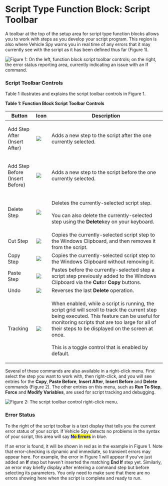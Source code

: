 # Script Type Function Block: Script Toolbar

A toolbar at the top of the setup area for script type function blocks allows you to work with steps as you develop your script program. This region is also where Vehicle Spy warns you in real time of any errors that it may currently see with the script as it has been defined thus far (Figure 1).

![Figure 1: On the left, function block script toolbar controls; on the right, the error status reporting area, currently indicating an issue with an If command.](../../../../.gitbook/assets/script\_toolbar.gif)

### Script Toolbar Controls

Table 1 illustrates and explains the script toolbar controls in Figure 1.

**Table 1: Function Block Script Toolbar Controls**



| Button                                    | Icon                                                                                          | Description                                                                                                                                                                                                                                                                                                          |
| ----------------------------------------- | --------------------------------------------------------------------------------------------- | -------------------------------------------------------------------------------------------------------------------------------------------------------------------------------------------------------------------------------------------------------------------------------------------------------------------- |
| <p>Add Step After<br>(Insert After)</p>   | ![](https://cdn.intrepidcs.net/support/VehicleSpy/assets/script\_toolbar\_insert\_after.gif)  | Adds a new step to the script after the one currently selected.                                                                                                                                                                                                                                                      |
| <p>Add Step Before<br>(Insert Before)</p> | ![](https://cdn.intrepidcs.net/support/VehicleSpy/assets/script\_toolbar\_insert\_before.gif) | Adds a new step to the script before the one currently selected.                                                                                                                                                                                                                                                     |
| Delete Step                               | ![](https://cdn.intrepidcs.net/support/VehicleSpy/assets/script\_toolbar\_delete.gif)         | <p>Deletes the currently-selected script step.<br><br>You can also delete the currently-selected step using the <strong>Delete</strong>key on your keyboard.</p>                                                                                                                                                     |
| Cut Step                                  | ![](https://cdn.intrepidcs.net/support/VehicleSpy/assets/script\_toolbar\_cut.gif)            | Copies the currently-selected script step to the Windows Clipboard, and then removes it from the script.                                                                                                                                                                                                             |
| Copy Step                                 | ![](https://cdn.intrepidcs.net/support/VehicleSpy/assets/script\_toolbar\_copy.gif)           | Copies the currently-selected script step to the Windows Clipboard without removing it.                                                                                                                                                                                                                              |
| Paste Step                                | ![](https://cdn.intrepidcs.net/support/VehicleSpy/assets/script\_toolbar\_paste.gif)          | Pastes before the currently-selected step a script step previously added to the Windows Clipboard via the **Cut**or **Copy** buttons.                                                                                                                                                                                |
| Undo                                      | ![](https://cdn.intrepidcs.net/support/VehicleSpy/assets/script\_toolbar\_undo.gif)           | Reverses the last **Delete** operation.                                                                                                                                                                                                                                                                              |
| Tracking                                  | ![](https://cdn.intrepidcs.net/support/VehicleSpy/assets/script\_toolbar\_tracking.gif)       | <p>When enabled, while a script is running, the script grid will scroll to track the current step being executed. This feature can be useful for monitoring scripts that are too large for all of their steps to be displayed on the screen at once.<br><br>This is a toggle control that is enabled by default.</p> |



Several of these commands are also available in a right-click menu. First select the step you want to work with, then right-click, and you will see entries for the **Copy**, **Paste Before**, **Insert After**, **Insert Before** and **Delete** commands (Figure 2). The other entries on this menu, such as **Run To Step**, **Force** and **Modify Variables**, are used for script tracking and debugging.



![Figure 2: The script toolbar control right-click menu.](../../../../.gitbook/assets/script\_context\_menu.gif)

### Error Status

To the right of the script toolbar is a text display that tells you the current error status of your script. If Vehicle Spy detects no problems in the syntax of your script, this area will say <mark style="color:blue;">**No Errors**</mark> in blue.

If an error is found, it will be shown in red as in the example in Figure 1. Note that error-checking is dynamic and immediate, so transient errors may appear here. For example, the error in Figure 1 will appear if you've just added an **If** step but haven't inserted the matching **End If** step yet. Similarly, an error may briefly display after entering a command step but before selecting its parameters. You only need to make sure that there are no errors showing here when the script is complete and ready to run.
